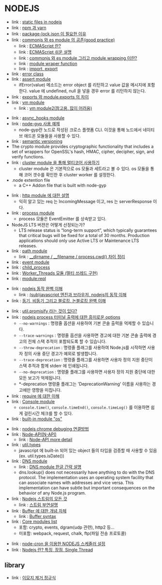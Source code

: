 # NODEJS
<!-- 2023.10.14 -->
- link : [static files in nodejs](https://m.blog.naver.com/PostView.naver?isHttpsRedirect=true&blogId=pjok1122&logNo=221545195520)
- link : [npm 과 yarn](https://cloud-allstudy.tistory.com/958)
- link : [package-lock.json 이 필요한 이유](https://jihyundev.tistory.com/21)
- link : [commonjs 와 es module 의 공존(good practice)](https://toss.tech/article/commonjs-esm-exports-field)
    - link : [ECMAScript 란?](https://sumini.dev/til/006-ecmascript/)
    - link : [ECMAScript 쉬운 설명](https://wormwlrm.github.io/2018/10/03/What-is-the-difference-between-javascript-and-ecmascript.html)
    - link : [commonjs 와 es module 그리고 module wrapping 이란?](https://heekangpark.github.io/node.js/nodejs-modules)
    - link : [module wraper function](https://velog.io/@vekkary/exports%EC%99%80-module.exports)
    - link : [import, export](https://inpa.tistory.com/entry/JS-%F0%9F%93%9A-%EB%AA%A8%EB%93%88-%EC%82%AC%EC%9A%A9%ED%95%98%EA%B8%B0-import-export-%EC%A0%95%EB%A6%AC)
- link : [error class](https://nodejs.org/api/errors.html)
- link : [assert module](https://www.geeksforgeeks.org/node-js-assert-iferror-function/?ref=lbp)
    - ifError(value) 메소드는 error object 를 리턴하고 value 값을 메시지에 포함한다. value 에 undefined, null 을 넣을 경우 error 를 리턴하지 않는다.
- link : [exports 와 module.exports 의 차이](https://dydals5678.tistory.com/97)
- link : [vm module](https://homzzang.com/b/njs-62)
    - link : [vm module2(참고용. 많이 어려움)](https://core-research-team.github.io/2023-03-29/Nodejs-VM-Sandbox-Breakout)
<!-- 2023.10.13 -->
- link : [async_hooks module](https://runebook.dev/ko/docs/node/async_hooks)
- link : [node-gyp 사용 예제](https://m.blog.naver.com/pjt3591oo/220781916699)
    - node-gyp란 노드로 작성된 크로스 플랫폼 CLI. 이것을 통해 노드에서 네이티브 애드온 모듈들을 사용할 수 있다.
- link : [semantic versioning](https://jake-seo-dev.tistory.com/283)
- The crypto module provides cryptographic functionality that includes a set of wrappers for OpenSSL's hash, HMAC, cipher, decipher, sign, and verify functions.
- link : [cluster module 을 통해 멀티코어 사용하기](https://inpa.tistory.com/entry/NODE-%F0%9F%93%9A-cluster-%EB%AA%A8%EB%93%88-%EC%BD%94%EC%96%B4%EB%A5%BC-%EC%B6%94%EA%B0%80%EB%A1%9C-%EC%82%AC%EC%9A%A9)
    - cluster module 은 기본적으로 os 모듈과 세트라고 볼 수 있다. os 모듈을 통해 코어 갯수를 확인한 후 cluster worker 를 설정한다.
- .node extention file
    - a C++ Addon file that is built with node-gyp
<!-- 2023.10.12 -->
- link : [http module 에 대한 설명](https://sjh836.tistory.com/84)
    - 익히 알고 있는 req 는 IncomingMessage 이고, res 는 serverResponse 이다.
- link : [process module](https://nodejs.org/api/process.html)
    - process 모듈은 EventEmitter 를 상속받고 있다.
- NodeJS LTS 버젼은 어떻게 선정되는가?
    - LTS release status is “long-term support”, which typically guarantees that critical bugs will be fixed for a total of 30 months. Production applications should only use Active LTS or Maintenance LTS releases.
- link : [path module](https://inpa.tistory.com/entry/NODE-%F0%9F%93%9A-Path-%EB%AA%A8%EB%93%88-%F0%9F%A7%B7-%EA%B2%BD%EB%A1%9C-%EC%A0%9C%EC%96%B4)
    - link : [__dirname / __filename / process.cwd() 차이 정리](https://inpa.tistory.com/entry/NODE-%F0%9F%93%9A-dirname-filename-processcwd-%EC%B0%A8%EC%9D%B4-%EC%A0%95%EB%A6%AC)
- link : [event module](https://inpa.tistory.com/entry/NODE-%F0%9F%93%9A-require-%EB%AA%A8%EB%93%88)
- link : [child_process](https://inpa.tistory.com/entry/NODE-%F0%9F%93%9A-childprocess-%EB%AA%A8%EB%93%88)
- link : [Worker_Threads 모듈 (멀티 쓰레드 구현)](https://inpa.tistory.com/entry/NODE-%F0%9F%93%9A-workerthreads-%EB%AA%A8%EB%93%88?category=890802)
- link : [module:repl](https://runebook.dev/ko/docs/node/repl)<!-- 링크 유실 -->
<!-- 2023.10.11 -->
- link : [nodejs 동작 완벽 이해](https://www.builder.io/blog/visual-guide-to-nodejs-event-loop)
    - link : [(sub)javascript 엔진과 브라우저, nodejs의 동작 이해](https://inpa.tistory.com/entry/%F0%9F%94%84-%EC%9E%90%EB%B0%94%EC%8A%A4%ED%81%AC%EB%A6%BD%ED%8A%B8-%EC%9D%B4%EB%B2%A4%ED%8A%B8-%EB%A3%A8%ED%94%84-%EA%B5%AC%EC%A1%B0-%EB%8F%99%EC%9E%91-%EC%9B%90%EB%A6%AC)
- link : [동기, 비동기 그리고 블로킹, 논블로킹 완벽 이해](https://inpa.tistory.com/entry/%F0%9F%91%A9%E2%80%8D%F0%9F%92%BB-%EB%8F%99%EA%B8%B0%EB%B9%84%EB%8F%99%EA%B8%B0-%EB%B8%94%EB%A1%9C%ED%82%B9%EB%85%BC%EB%B8%94%EB%A1%9C%ED%82%B9-%EA%B0%9C%EB%85%90-%EC%A0%95%EB%A6%AC)
<!-- 2023.10.10 -->
- link : [util.promisify 라는 것이 있다?](https://helloinyong.tistory.com/94)
- link : [nodejs process 터미널 출력에 대한 흥미로운 options](https://runebook.dev/ko/docs/node/process)
    - `--no-warnings` : 명령줄 옵션을 사용하여 기본 콘솔 출력을 억제할 수 있습니다.
    - `--trace-warnings` : 명령줄 옵션을 사용하면 경고에 대한 기본 콘솔 출력에 경고의 전체 스택 추적이 포함되도록 할 수 있습니다.
    - `--throw-deprecation` : 명령줄 플래그를 사용하여 Node.js를 시작하면 사용자 정의 사용 중단 경고가 예외로 발생합니다.
    - `--trace-deprecation` : 명령줄 플래그를 사용하면 사용자 정의 지원 중단이 스택 추적과 함께 stderr 에 인쇄됩니다.
    - `--no-deprecation` : 명령줄 플래그를 사용하면 사용자 정의 지원 중단에 대한 모든 보고가 억제됩니다.
    - *-deprecation 명령줄 플래그는 'DeprecationWarning' 이름을 사용하는 경고에만 영향을 미칩니다.
- link : [require 에 대한 이해](https://jongmin92.github.io/2017/07/13/Node/require/)
- link : [Console module](https://nodejs.org/api/console.html)
    - `console.time()`, `console.timeEnd()`, `console.timeLog()` 를 이용하면 쉽게 걸린시간 체크를 할 수 있다. 
- link : [built-in module "os"](https://coderrocketfuel.com/article/get-the-number-of-system-cpu-cores-using-node-js)
<!-- 2023.10.09 -->
- link : [nodejs chrome debuging 연결방법](https://blog.outsider.ne.kr/1307)
- link : [Node-API(N-API)](https://m.blog.naver.com/remocon33/221580633458)
    - link : [Node-API more detail](https://runebook.dev/ko/docs/node/n-api)
- link : [util.types](https://nodejs.org/api/util.html#utiltypes)
    - javascript 에 built-in 되어 있는 object 들의 타입을 검증할 때 사용할 수 있음(ex. util.types.isDate())
- link : [DNS module](https://nodejs.org/api/dns.html)
    - link : [DNS module 한글 간략 설명](https://homzzang.com/b/njs-42)
    - dns.lookup() does not necessarily have anything to do with the DNS protocol. The implementation uses an operating system facility that can associate names with addresses and vice versa. This implementation can have subtle but important consequences on the behavior of any Node.js program.
- link : [Nodejs 스트림의 모든 것](https://fedevelopers.github.io/tech.description/node-js-stream-everything-you-have-to-know/)
    - link : [스트림 부연설명](https://velog.io/@moongq/Stream-Nodejs)
- link : [Buffer 에 대한 개념 자체](https://tk-one.github.io/2018/08/28/nodejs-buffer/)
    - link : [Buffer syntax](https://yceffort.kr/2021/10/understanding-of-nodejs-buffer)
- link : [Core modules list](https://flaviocopes.com/node-core-modules/)
    - 포함: crypto, events, dgram(udp 관련), http2 등...
    - 미포함: webpack, request, chalk, ftp(파일 전송 프로토콜)
<!-- 2023.10.07 -->
- link : [node-cron 을 이용한 NODEJS 스케줄러 설정](https://miiingo.tistory.com/180)
- link : [Nodejs 란? 특징, 장점, Single Thread](https://m.blog.naver.com/hhw1990/221394005779)

## library
- link : [이모지 제거 정규식](https://www.npmjs.com/package/emoji-regex)